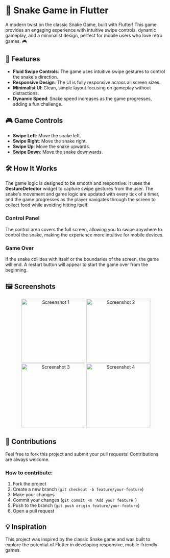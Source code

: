 # 🐍 Snake Game in Flutter

A modern twist on the classic Snake Game, built with Flutter! This game provides an engaging experience with intuitive swipe controls, dynamic gameplay, and a minimalist design, perfect for mobile users who love retro games. 🎮

## 🎯 Features

- **Fluid Swipe Controls**: The game uses intuitive swipe gestures to control the snake's direction.
- **Responsive Design**: The UI is fully responsive across all screen sizes.
- **Minimalist UI**: Clean, simple layout focusing on gameplay without distractions.
- **Dynamic Speed**: Snake speed increases as the game progresses, adding a fun challenge.

## 🎮 Game Controls

- **Swipe Left**: Move the snake left.
- **Swipe Right**: Move the snake right.
- **Swipe Up**: Move the snake upwards.
- **Swipe Down**: Move the snake downwards.

## 🛠️ How It Works

The game logic is designed to be smooth and responsive. It uses the **GestureDetector** widget to capture swipe gestures from the user. The snake's movement and game logic are updated with every tick of a timer, and the game progresses as the player navigates through the screen to collect food while avoiding hitting itself.

### Control Panel

The control area covers the full screen, allowing you to swipe anywhere to control the snake, making the experience more intuitive for mobile devices.

### Game Over

If the snake collides with itself or the boundaries of the screen, the game will end. A restart button will appear to start the game over from the beginning.

## 🖼️ Screenshots

<p align="center">
  <img src="https://github.com/user-attachments/assets/70db7dd1-708a-433d-b779-031014a90b8b" alt="Screenshot 1" width="200"/>
  <img src="https://github.com/user-attachments/assets/22fe0963-f45e-456e-b73e-185b8b1bfea1" alt="Screenshot 2" width="200"/>
  <img src="https://github.com/user-attachments/assets/948cc7b1-b882-4b9a-9bd0-b72879d3bda1" alt="Screenshot 3" width="200"/>
  <img src="https://github.com/user-attachments/assets/9c6bc4cd-9e76-4b8a-98ab-6e38cd13b1c8" alt="Screenshot 4" width="200"/>
</p>


## 🤝 Contributions

Feel free to fork this project and submit your pull requests! Contributions are always welcome.

### How to contribute:

1. Fork the project
2. Create a new branch (`git checkout -b feature/your-feature`)
3. Make your changes
4. Commit your changes (`git commit -m 'Add your feature'`)
5. Push to the branch (`git push origin feature/your-feature`)
6. Open a pull request


## 💡 Inspiration

This project was inspired by the classic Snake game and was built to explore the potential of Flutter in developing responsive, mobile-friendly games.
